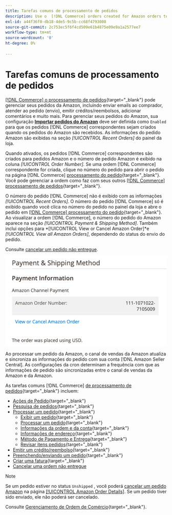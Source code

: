 ```yaml
---
title: Tarefas comuns de processamento de pedidos
description: Use o  [!DNL Commerce] orders created for Amazon orders to manage order activity and processing in the [!UICONTROL Commerce] Admin correspondente.
exl-id: a44f36f0-db18-4de5-9c5b-cc68f4793008
source-git-commit: 2c753ec5f6f4cd509e61b4875e09e9a1a2577ee7
workflow-type: tm+mt
source-wordcount: '0'
ht-degree: 0%

---
```


# Tarefas comuns de processamento de pedidos

[[!DNL Commerce] o processamento de pedidos](https://docs.magento.com/user-guide/sales/order-processing.html){target=&quot;_blank&quot;} pode gerenciar seus pedidos da Amazon, incluindo enviar emails ao comprador, atender ao pedido (envio), emitir créditos/reembolsos, adicionar comentários e muito mais. Para gerenciar seus pedidos do Amazon, sua configuração [**Importar pedidos do Amazon**](./order-settings.md) deve ser definida como `Enabled` para que os pedidos [!DNL Commerce] correspondentes sejam criados quando os pedidos do Amazon são recebidos. As informações do pedido Amazon são exibidas na seção *[!UICONTROL Recent Orders]* do painel da loja.

Quando ativados, os pedidos [!DNL Commerce] correspondentes são criados para pedidos Amazon e o número de pedido Amazon é exibido na coluna _[!UICONTROL Order Number]_. Se uma ordem [!DNL Commerce] correspondente for criada, clique no número do pedido para abrir o pedido na página [!DNL Commerce] [processamento do pedido](https://docs.magento.com/user-guide/sales/order-processing.html){target=&quot;_blank&quot;}. Você pode gerenciar a ordem como faz com seus outros [[!DNL Commerce] processamento de pedidos](https://docs.magento.com/user-guide/sales/order-processing.html){target=&quot;_blank&quot;}.

O número do pedido [!DNL Commerce] não é exibido com as informações _[!UICONTROL Recent Orders]_. O número do pedido [!DNL Commerce] só é exibido quando você clica no número do pedido no painel da loja e abre o pedido em [[!DNL Commerce] processamento do pedido](https://docs.magento.com/user-guide/sales/order-processing.html){target=&quot;_blank&quot;}. Ao visualizar a ordem [!DNL Commerce], o número do pedido do Amazon aparece na seção *[!UICONTROL Payment & Shipping Method]*. Também inclui opções para *[!UICONTROL View or Cancel Amazon Order]*e *[!UICONTROL View all Amazon Orders]*, dependendo do status do envio do pedido.

Consulte [cancelar um pedido não entregue](./cancel-unshipped-order.md).

![Informações do pedido do Amazon no pedido de comércio](assets/amazon-order-number-payment-info.png)

Ao processar um pedido da Amazon, o canal de vendas da Amazon atualiza e sincroniza as informações do pedido com sua conta [!DNL Amazon Seller Central]. As configurações da cron determinam a frequência com que as informações de pedido são sincronizadas entre o canal de vendas da Amazon e da Amazon.

As tarefas comuns [!DNL Commerce] [de processamento de pedidos](https://docs.magento.com/user-guide/sales/order-processing.html){target=&quot;_blank&quot;} incluem:

- [Ações de Pedido](https://docs.magento.com/user-guide/sales/order-actions.html){target=&quot;_blank&quot;}
- [Pesquisa de pedidos](https://docs.magento.com/user-guide/sales/orders-search.html){target=&quot;_blank&quot;}
- [Processar um pedido](https://docs.magento.com/user-guide/sales/order-processing.html){target=&quot;_blank&quot;}
   - [Exibir um pedido](https://docs.magento.com/user-guide/sales/order-processing.html#view-an-order){target=&quot;_blank&quot;}
   - [Processar um pedido](https://docs.magento.com/user-guide/sales/order-processing.html#process-an-order){target=&quot;_blank&quot;}
   - [Informações da ordem e da conta](https://docs.magento.com/user-guide/sales/order-processing.html#order-and-account-information){target=&quot;_blank&quot;}
   - [Informações de endereço](https://docs.magento.com/user-guide/sales/order-processing.html#address-information){target=&quot;_blank&quot;}
   - [Método de Pagamento e Entrega](https://docs.magento.com/user-guide/sales/order-processing.html#payment--shipping-method){target=&quot;_blank&quot;}
   - [Revisar itens pedidos](https://docs.magento.com/user-guide/sales/order-processing.html#review-items-ordered){target=&quot;_blank&quot;}
- [Emitir um crédito/reembolso](https://docs.magento.com/user-guide/sales/credit-memo-create.html){target=&quot;_blank&quot;}
- [Preenchendo/enviando um pedido](https://docs.magento.com/user-guide/sales/shipments-create.html){target=&quot;_blank&quot;}
- [Criar uma fatura](https://docs.magento.com/user-guide/sales/invoice-create.html){target=&quot;_blank&quot;}
- [Cancelar uma ordem não entregue](./cancel-unshipped-order.md)

>[!NOTE]
>
>Se um pedido estiver no status `Unshipped` , você poderá [cancelar um pedido Amazon](./cancel-unshipped-order.md) na página [[!UICONTROL Amazon Order Details]](./amazon-order-details.md). Se um pedido tiver sido enviado, ele não poderá ser cancelado.

Consulte [Gerenciamento de Ordem de Comércio](https://docs.magento.com/user-guide/sales/order-management.html){target=&quot;_blank&quot;}.
